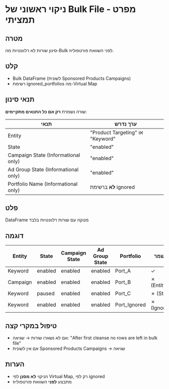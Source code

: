# ניקוי ראשוני של Bulk File - מפרט תמציתי

## מטרה
סינון שורות לא רלוונטיות מה-Bulk לפני השוואת פורטפוליוז.

## קלט
- Bulk DataFrame (לשונית Sponsored Products Campaigns)
- רשימת ignored_portfolios מה-Virtual Map

## תנאי סינון
שורה נשמרת **רק אם כל התנאים מתקיימים**:

| תנאי | ערך נדרש |
|------|-----------|
| Entity | "Product Targeting" או "Keyword" |
| State | "enabled" |
| Campaign State (Informational only) | "enabled" |
| Ad Group State (Informational only) | "enabled" |
| Portfolio Name (Informational only) | **לא** ברשימת ignored |

## פלט
DataFrame מנוקה עם שורות רלוונטיות בלבד

## דוגמה

| Entity | State | Campaign State | Ad Group State | Portfolio | נשמר? |
|--------|-------|----------------|----------------|-----------|-------|
| Keyword | enabled | enabled | enabled | Port_A | ✓ |
| Campaign | enabled | enabled | enabled | Port_B | ✗ (Entity) |
| Keyword | paused | enabled | enabled | Port_C | ✗ (State) |
| Keyword | enabled | enabled | enabled | Port_Ignored | ✗ (Ignored) |

## טיפול במקרי קצה
- אם לא נשארו שורות → שגיאה: "After first cleanse no rows are left in bulk file"
- אם אין לשונית Sponsored Products Campaigns → שגיאה

## הערות
- הניקוי **לא מסנן** לפי Virtual Map, רק לפי ignored
- מתבצע **לפני** השוואת פורטפוליוז